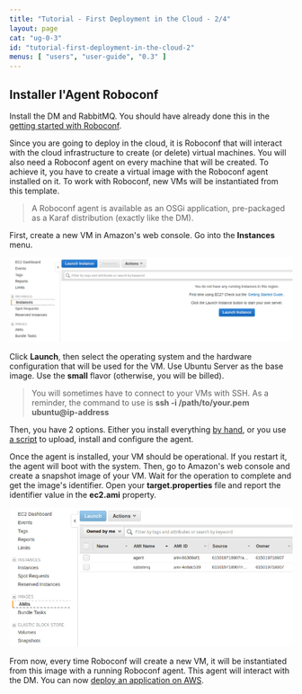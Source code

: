 ```yaml
---
title: "Tutorial - First Deployment in the Cloud - 2/4"
layout: page
cat: "ug-0-3"
id: "tutorial-first-deployment-in-the-cloud-2"
menus: [ "users", "user-guide", "0.3" ]
---
```


## Installer l'Agent Roboconf

Install the DM and RabbitMQ.
You should have already done this in the [getting started with Roboconf](tutorial-getting-started-with-roboconf.html).

Since you are going to deploy in the cloud, it is Roboconf that will interact with the cloud infrastructure to create (or delete) virtual machines.
You will also need a Roboconf agent on every machine that will be created. To achieve it, you have to create a virtual image with the Roboconf agent
installed on it. To work with Roboconf, new VMs will be instantiated from this template.

> A Roboconf agent is available as an OSGi application, pre-packaged as a Karaf distribution (exactly like the DM).

First, create a new VM in Amazon's web console.
Go into the **Instances** menu.

<img src="/resources/img/tutorial-aws-instances.jpg" alt="Create a new VM" class="gs" />

Click **Launch**, then select the operating system and the hardware configuration that will be used
for the VM. Use Ubuntu Server as the base image. Use the **small** flavor (otherwise, you will be billed).

> You will sometimes have to connect to your VMs with SSH.
> As a reminder, the command to use is **ssh -i /path/to/your.pem ubuntu@ip-address**

Then, you have 2 options.
Either you install everything [by hand](/en/user-guide/installing-an-agent.html), or you use
[a script](/en/user-guide/installing-everything.html) to upload, install and configure the agent.

Once the agent is installed, your VM should be operational.
If you restart it, the agent will boot with the system. Then, go to Amazon's web console and create a snapshot image of your VM.
Wait for the operation to complete and get the image's identifier. Open your **target.properties** file and report the identifier
value in the **ec2.ami** property.

<img src="/resources/img/tutorial-aws-amis.jpg" alt="Virtual images on AWS" class="gs" />

From now, every time Roboconf will create a new VM, it will be instantiated from this image with a running Roboconf agent.
This agent will interact with the DM. You can now [deploy an application on AWS](tutorial-first-deployment-in-the-cloud-3.html).
